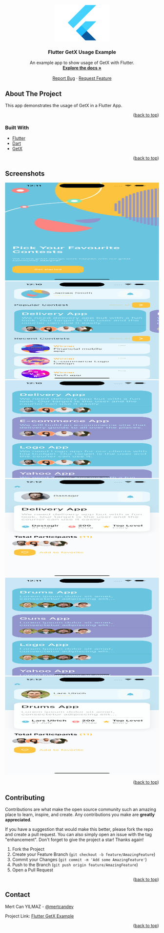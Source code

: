 <div id="top"></div>
<!--
*** Thanks for checking out the Best-README-Template. If you have a suggestion
*** that would make this better, please fork the repo and create a pull request
*** or simply open an issue with the tag "enhancement".
*** Don't forget to give the project a star!
*** Thanks again! Now go create something AMAZING! :D
-->

<!-- PROJECT SHIELDS -->
<!--
*** I'm using markdown "reference style" links for readability.
*** Reference links are enclosed in brackets [ ] instead of parentheses ( ).
*** See the bottom of this document for the declaration of the reference variables
*** for contributors-url, forks-url, etc. This is an optional, concise syntax you may use.
*** https://www.markdownguide.org/basic-syntax/#reference-style-links
-->

<!-- PROJECT LOGO -->
<br />
<div align="center">
  <a href="https://github.com/mertcandev/Flutter-GetX-Example">
    <img src="img/flutter-icon.png" alt="Logo" width="180" height="120">
  </a>

<h3 align="center">Flutter GetX Usage Example</h3>

  <p align="center">
    An example app to show usage of GetX with Flutter.
    <br />
    <a href="https://github.com/mertcandev/Flutter-GetX-Example"><strong>Explore the docs »</strong></a>
    <br />
    <br />
   <a href="https://github.com/mertcandev/Flutter-GetX-Example/issues">Report Bug</a>
    ·
    <a href="https://github.com/mertcandev/Flutter-GetX-Example/issues">Request Feature</a>
   
  </p>
</div>

<!-- ABOUT THE PROJECT -->

## About The Project

<div>
This app demonstrates the usage of GetX in a Flutter App.
   <br />
  
  </div>

<p align="right">(<a href="#top">back to top</a>)</p>

### Built With

- [Flutter](https://flutter.dev/)
- [Dart](https://dart.dev/)
- [GetX](https://chornthorn.github.io/getx-docs/)

<p align="right">(<a href="#top">back to top</a>)</p>

<!-- USAGE EXAMPLES -->

## Screenshots

<div align="center">
  <a href="https://github.com/mertcandev/Flutter-GetX-Example">
    <img src="img/ss1.png" alt="Screenshot" width="700" height="320">
    <img src="img/ss2.png" alt="Screenshot" width="700" height="320">
    <img src="img/ss3.png" alt="Screenshot" width="700" height="320">
    <img src="img/ss4.png" alt="Screenshot" width="700" height="320">
    <img src="img/ss5.png" alt="Screenshot" width="700" height="320">
    <img src="img/ss6.png" alt="Screenshot" width="700" height="320">

    
    
  </a>
  </div>

<p align="right">(<a href="#top">back to top</a>)</p>

<!-- CONTRIBUTING -->

## Contributing

Contributions are what make the open source community such an amazing place to learn, inspire, and create. Any contributions you make are **greatly appreciated**.

If you have a suggestion that would make this better, please fork the repo and create a pull request. You can also simply open an issue with the tag "enhancement".
Don't forget to give the project a star! Thanks again!

1. Fork the Project
2. Create your Feature Branch (`git checkout -b feature/AmazingFeature`)
3. Commit your Changes (`git commit -m 'Add some AmazingFeature'`)
4. Push to the Branch (`git push origin feature/AmazingFeature`)
5. Open a Pull Request

<p align="right">(<a href="#top">back to top</a>)</p>

<!-- CONTACT -->

## Contact

Mert Can YILMAZ - [@mertcandev](https://twitter.com/mertcandev)

Project Link: [Flutter GetX Example](https://github.com/mertcandev/Flutter-GetX-Example)

<p align="right">(<a href="#top">back to top</a>)</p>

<!-- MARKDOWN LINKS & IMAGES -->
<!-- https://www.markdownguide.org/basic-syntax/#reference-style-links -->

[contributors-shield]: https://img.shields.io/github/contributors/github_username/repo_name.svg?style=for-the-badge
[contributors-url]: https://github.com/github_username/repo_name/graphs/contributors
[forks-shield]: https://img.shields.io/github/forks/github_username/repo_name.svg?style=for-the-badge
[forks-url]: https://github.com/github_username/repo_name/network/members
[stars-shield]: https://img.shields.io/github/stars/github_username/repo_name.svg?style=for-the-badge
[stars-url]: https://github.com/github_username/repo_name/stargazers
[issues-shield]: https://img.shields.io/github/issues/github_username/repo_name.svg?style=for-the-badge
[issues-url]: https://github.com/github_username/repo_name/issues
[license-shield]: https://img.shields.io/github/license/github_username/repo_name.svg?style=for-the-badge
[license-url]: https://github.com/github_username/repo_name/blob/master/LICENSE.txt
[linkedin-shield]: https://img.shields.io/badge/-LinkedIn-black.svg?style=for-the-badge&logo=linkedin&colorB=555
[linkedin-url]: https://linkedin.com/in/linkedin_username
[product-screenshot]: images/screenshot.png
